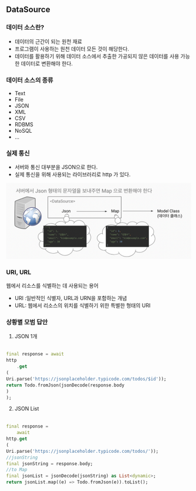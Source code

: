 ## DataSource

### 데이터 소스란?

* 데이터의 근간이 되는 원천 재료
* 프로그램이 사용하는 원천 데이터 모든 것이 해당한다.
* 데이터를 활용하기 위해 데이터 소스에서 추출한 가공되지 않은 데이터를 사용 가능한 데이터로 변환해야 한다.

### 데이터 소스의 종류

* Text
* File
* JSON
* XML
* CSV
* RDBMS
* NoSQL
* ...

### 실제 통신

* 서버와 통신 대부분을 JSON으로 한다.
* 실제 통신을 위해 사용되는 라이브러리로 http 가 있다.

![img.png](image/img3.png)

### URI, URL

웹에서 리소스를 식별하는 데 사용되는 용어

* URI :일반적인 식별자, URL과 URN을 포함하는 개념
* URL: 웹에서 리소스의 위치를 식별하기 위한 특별한 형태의 URI

### 상황별 모범 답안

1. JSON 1개

```dart

final response = await
http
    .get
(
Uri.parse('https://jsonplaceholder.typicode.com/todos/$id'));
return Todo.fromJson(jsonDecode(response.body
)
);
```

2. JSON List

```dart

final response =
    await
http.get
(
Uri.parse('https://jsonplaceholder.typicode.com/todos/'));
//jsonString
final jsonString = response.body;
//to Map
final jsonList = jsonDecode(jsonString) as List<dynamic>;
return jsonList.map((e) => Todo.fromJson(e)).toList();

```